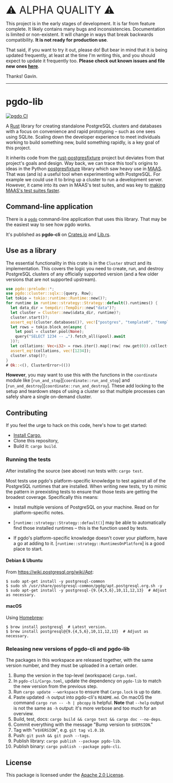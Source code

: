 <p style="font-size: 2rem; margin-bottom: 0.75rem">⚠️ ALPHA QUALITY ⚠️</p>

This project is in the early stages of development. It is far from feature
complete. It likely contains many bugs and inconsistencies. Documentation is
limited or non-existent. It will change in ways that break backwards
compatibility. **It is not ready for production use**.

That said, if you want to try it out, please do! But bear in mind that it is
being updated frequently, at least at the time I'm writing this, and you should
expect to update it frequently too. **Please check out known issues and file
new ones [here](https://github.com/allenap/pgdo/issues)**.

Thanks! Gavin.

---

# pgdo-lib

[![pgdo CI](https://github.com/allenap/pgdo/actions/workflows/build.yml/badge.svg)](https://github.com/allenap/pgdo/actions/workflows/build.yml)

A [Rust](https://www.rust-lang.org/) library for creating standalone PostgreSQL
clusters and databases with a focus on convenience and rapid prototyping – such
as one sees using SQLite. Scaling down the developer experience to meet
individuals working to build something new, build something rapidly, is a key
goal of this project.

It inherits code from the [rust-postgresfixture][] project but deviates from
that project's goals and design. Way back, we can trace this tool's origins to
ideas in the Python [postgresfixture][] library which saw heavy use in
[MAAS](https://maas.io/). That was (and is) a useful tool when experimenting
with PostgreSQL. For example we could use it to bring up a cluster to run a
development server. However, it came into its own in MAAS's test suites, and was
key to [making MAAS's test suites faster][maas-faster-tests].

[rust-postgresfixture]: https://github.com/allenap/rust-postgresfixture
[postgresfixture]: https://pypi.python.org/pypi/postgresfixture
[maas-faster-tests]: https://allenap.me/post/the-way-to-run-tests-quickly-in-maas

## Command-line application

There is a [`pgdo`](../pgdo-cli) command-line application that uses this
library. That may be the easiest way to see how pgdo works.

It's published as **pgdo-cli** on [Crates.io](https://crates.io/crates/pgdo-cli)
and [Lib.rs](https://lib.rs/crates/pgdo-cli).

## Use as a library

The essential functionality in this crate is in the `Cluster` struct and its
implementation. This covers the logic you need to create, run, and destroy
PostgreSQL clusters of any officially supported version (and a few older
versions that are not supported upstream).

```rust
use pgdo::prelude::*;
use pgdo::cluster::sqlx::{query, Row};
let tokio = tokio::runtime::Runtime::new()?;
for runtime in runtime::strategy::Strategy::default().runtimes() {
  let data_dir = tempdir::TempDir::new("data")?;
  let cluster = Cluster::new(&data_dir, runtime)?;
  cluster.start()?;
  assert_eq!(cluster.databases()?, vec!["postgres", "template0", "template1"]);
  let rows = tokio.block_on(async {
    let pool = cluster.pool(None);
    query("SELECT 1234 -- …").fetch_all(&pool).await
  })?;
  let collations: Vec<i32> = rows.iter().map(|row| row.get(0)).collect();
  assert_eq!(collations, vec![1234]);
  cluster.stop()?;
}
# Ok::<(), ClusterError>(())
```

**However**, you may want to use this with the functions in the `coordinate`
module like [`run_and_stop`][`coordinate::run_and_stop`] and
[`run_and_destroy`][`coordinate::run_and_destroy`]. These add locking to the
setup and teardown steps of using a cluster so that multiple processes can
safely share a single on-demand cluster.

## Contributing

If you feel the urge to hack on this code, here's how to get started:

- [Install Cargo][install-cargo],
- Clone this repository,
- Build it: `cargo build`.

[install-cargo]: https://crates.io/install

### Running the tests

After installing the source (see above) run tests with: `cargo test`.

Most tests use pgdo's platform-specific knowledge to test against all of the
PostgreSQL runtimes that are installed. When writing new tests, try to mimic the
pattern in preexisting tests to ensure that those tests are getting the broadest
coverage. Specifically this means:

- Install multiple versions of PostgreSQL on your machine. Read on for
  platform-specific notes.

- [`runtime::strategy::Strategy::default()`] may be able to automatically find
  those installed runtimes – this is the function used by tests.

- If pgdo's platform-specific knowledge doesn't cover your platform, have a go
  at adding to it. [`runtime::strategy::RuntimesOnPlatform`] is a good place to
  start.

#### Debian & Ubuntu

From <https://wiki.postgresql.org/wiki/Apt>:

```shellsession
$ sudo apt-get install -y postgresql-common
$ sudo sh /usr/share/postgresql-common/pgdg/apt.postgresql.org.sh -y
$ sudo apt-get install -y postgresql-{9.{4,5,6},10,11,12,13}  # Adjust as necessary.
```

#### macOS

Using [Homebrew](https://brew.sh/):

```shellsession
$ brew install postgresql  # Latest version.
$ brew install postgresql@{9.{4,5,6},10,11,12,13}  # Adjust as necessary.
```

### Releasing new versions of pgdo-cli and pgdo-lib

The packages in this workspace are released together, with the same version
number, and they must be uploaded in a certain order.

1. Bump the version in the top-level (workspace) `Cargo.toml`.
2. In `pgdo-cli/Cargo.toml`, update the dependency on `pgdo-lib` to match the
   new version from the previous step.
3. Run `cargo update --workspace` to ensure that `Cargo.lock` is up to date.
4. Paste updated `-h` output into pgdo-cli's `README.md`. On macOS the command
   `cargo run -- -h | pbcopy` is helpful. **Note** that `--help` output is not
   the same as `-h` output: it's more verbose and too much for an overview.
5. Build, test, docs: `cargo build && cargo test && cargo doc --no-deps`.
6. Commit everything with the message "Bump version to `$VERSION`."
7. Tag with "v`$VERSION`", e.g. `git tag v1.0.10`.
8. Push: `git push && git push --tags`.
9. Publish library: `cargo publish --package pgdo-lib`.
10. Publish binary: `cargo publish --package pgdo-cli`.

## License

This package is licensed under the [Apache 2.0 License][].

[Apache 2.0 License]: https://www.apache.org/licenses/LICENSE-2.0
